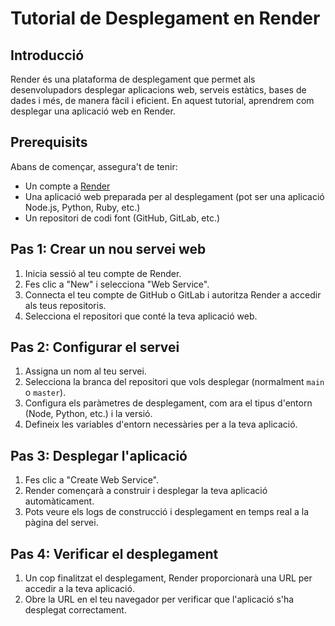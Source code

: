 # Tutorial de Desplegament en Render

## Introducció
Render és una plataforma de desplegament que permet als desenvolupadors desplegar aplicacions web, serveis estàtics, bases de dades i més, de manera fàcil i eficient. En aquest tutorial, aprendrem com desplegar una aplicació web en Render.

## Prerequisits
Abans de començar, assegura't de tenir:
- Un compte a [Render](https://render.com/)
- Una aplicació web preparada per al desplegament (pot ser una aplicació Node.js, Python, Ruby, etc.)
- Un repositori de codi font (GitHub, GitLab, etc.)

## Pas 1: Crear un nou servei web
1. Inicia sessió al teu compte de Render.
2. Fes clic a "New" i selecciona "Web Service".
3. Connecta el teu compte de GitHub o GitLab i autoritza Render a accedir als teus repositoris.
4. Selecciona el repositori que conté la teva aplicació web.

## Pas 2: Configurar el servei
1. Assigna un nom al teu servei.
2. Selecciona la branca del repositori que vols desplegar (normalment `main` o `master`).
3. Configura els paràmetres de desplegament, com ara el tipus d'entorn (Node, Python, etc.) i la versió.
4. Defineix les variables d'entorn necessàries per a la teva aplicació.

## Pas 3: Desplegar l'aplicació
1. Fes clic a "Create Web Service".
2. Render començarà a construir i desplegar la teva aplicació automàticament.
3. Pots veure els logs de construcció i desplegament en temps real a la pàgina del servei.

## Pas 4: Verificar el desplegament
1. Un cop finalitzat el desplegament, Render proporcionarà una URL per accedir a la teva aplicació.
2. Obre la URL en el teu navegador per verificar que l'aplicació s'ha desplegat correctament.




